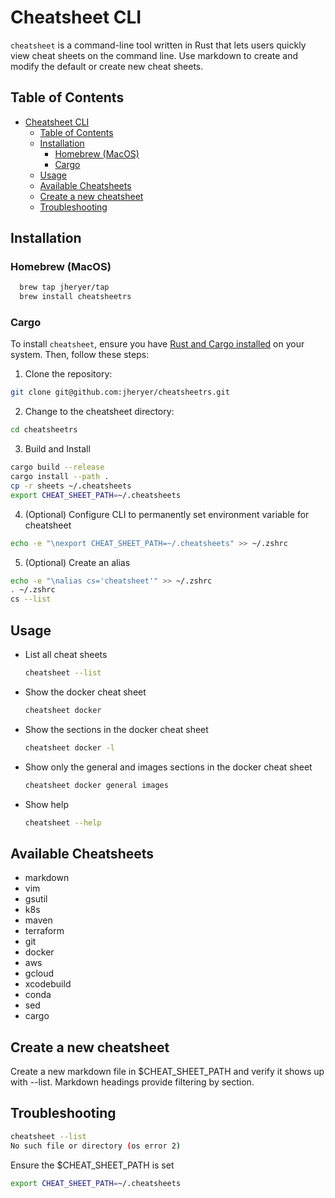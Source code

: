 # Cheatsheet CLI

`cheatsheet` is a command-line tool written in Rust that lets users quickly view cheat sheets on the command line. Use markdown to create and modify the default or create new cheat sheets. 

## Table of Contents

- [Cheatsheet CLI](#cheatsheet-cli)
  - [Table of Contents](#table-of-contents)
  - [Installation](#installation)
    - [Homebrew (MacOS)](#homebrew-macos)
    - [Cargo](#cargo)
  - [Usage](#usage)
  - [Available Cheatsheets](#available-cheatsheets)
  - [Create a new cheatsheet](#create-a-new-cheatsheet)
  - [Troubleshooting](#troubleshooting)



## Installation

### Homebrew (MacOS)
```sh
  brew tap jheryer/tap
  brew install cheatsheetrs 
```

### Cargo

To install `cheatsheet`, ensure you have [Rust and Cargo installed](https://www.rust-lang.org/tools/install) on your system. Then, follow these steps:

1. Clone the repository:

```sh
git clone git@github.com:jheryer/cheatsheetrs.git
```

2. Change to the cheatsheet directory:
```sh
cd cheatsheetrs
```
3. Build and Install
```sh
cargo build --release
cargo install --path .
cp -r sheets ~/.cheatsheets
export CHEAT_SHEET_PATH=~/.cheatsheets
```
4. (Optional) Configure CLI to permanently set environment variable for cheatsheet
```sh
echo -e "\nexport CHEAT_SHEET_PATH=~/.cheatsheets" >> ~/.zshrc
```
5. (Optional) Create an alias
```sh
echo -e "\nalias cs='cheatsheet'" >> ~/.zshrc
. ~/.zshrc
cs --list
```

## Usage
* List all cheat sheets
  ```sh
  cheatsheet --list
  ```
* Show the docker cheat sheet
  ```sh
  cheatsheet docker
  ```
* Show the sections in the docker cheat sheet
  ```sh
  cheatsheet docker -l
  ```
* Show only the general and images sections in the docker cheat sheet
  ```sh
  cheatsheet docker general images
  ``` 
* Show help
  ```sh
  cheatsheet --help
  ``` 


## Available Cheatsheets
* markdown
* vim
* gsutil
* k8s
* maven
* terraform
* git
* docker
* aws
* gcloud
* xcodebuild
* conda
* sed
* cargo

## Create a new cheatsheet
Create a new markdown file in $CHEAT_SHEET_PATH and verify it shows up with --list. Markdown headings provide filtering by section.


## Troubleshooting
```sh
cheatsheet --list
No such file or directory (os error 2)
```
Ensure the $CHEAT_SHEET_PATH is set
```sh
export CHEAT_SHEET_PATH=~/.cheatsheets
```
